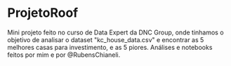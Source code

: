 # ProjetoRoof
Mini projeto feito no curso de Data Expert da DNC Group, onde tinhamos o objetivo de analisar o dataset "kc_house_data.csv" e encontrar as 5 melhores casas para investimento, e as 5 piores.
Análises e notebooks feitos por mim e por @RubensChianeli.
